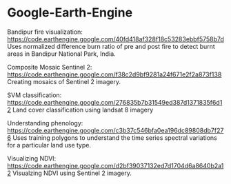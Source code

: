 # Google-Earth-Engine

Bandipur fire visualization: https://code.earthengine.google.com/40fd418af328f18c53283ebbf5758b7d  
  Uses normalized difference burn ratio of pre and post fire to detect burnt areas in Bandipur National Park, India.

Composite Mosaic Sentinel 2: https://code.earthengine.google.com/f38c2d9bf9281a24f671e2f2a873f138
  Creating mosaics of Sentinel 2 imagery.

SVM classification: https://code.earthengine.google.com/276835b7b31549ed387d1371835f6d12
  Land cover classification using landsat 8 imagery

Understanding phenology: https://code.earthengine.google.com/c3b37c546bfa0ea196dc89808db7f276
  Uses training polygons to understand the time series spectral variations for a particular land use type.

Visualizing NDVI: https://code.earthengine.google.com/d2bf39037132ed7d1704d6a8640b2a12
  Visualzing NDVI using Sentinel 2 imagery. 
